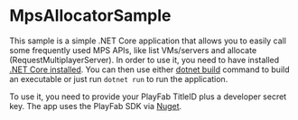 # MpsAllocatorSample

This sample is a simple .NET Core application that allows you to easily call some frequently used MPS APIs, like list VMs/servers and allocate (RequestMultiplayerServer). In order to use it, you need to have installed [.NET Core installed](https://dotnet.microsoft.com/download/dotnet-core). You can then use either [dotnet build](https://docs.microsoft.com/en-us/dotnet/core/tools/dotnet-build) command to build an executable or just run `dotnet run` to run the application.

To use it, you need to provide your PlayFab TitleID plus a developer secret key. The app uses the PlayFab SDK via [Nuget](https://www.nuget.org/packages/PlayFabAllSDK/).